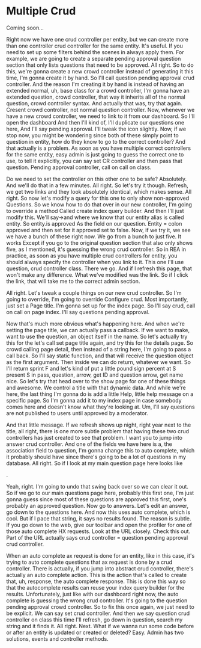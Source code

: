 # Multiple Crud

Coming soon...

Right now we have one crud controller per entity, but we can create more than one
controller crud controller for the same entity. It's useful. If you need to set up
some filters behind the scenes in always apply them. For example, we are going to
create a separate pending approval question section that only lists questions that
need to be approved. All right. So to do this, we're gonna create a new crowd
controller instead of generating it this time, I'm gonna create it by hand. So I'll
call question pending approval crud controller. And the reason I'm creating it by
hand is instead of having an extended normal, uh, base class for a crowd controller,
I'm gonna have an extended question, crowd controller, that way it inherits all of
the normal question, crowd controller syntax. And actually that was, try that again.
Cresent crowd controller, not normal question controller. Now, whenever we have a new
crowd controller, we need to link to it from our dashboard. So I'll open the
dashboard And then I'll kind of, I'll duplicate our questions one here, And I'll say
pending approval. I'll tweak the icon slightly. Now, if we stop now, you might be
wondering since both of these simply point to question in entity, how do they know to
go to the correct controller? And that actually is a problem. As soon as you have
multiple correct controllers for the same entity, easy admin is just going to guess
the correct one to use, to tell it explicitly, you can say set CR controller and then
pass that question. Pending approval controller, call on call on class.

Do we need to set the controller on this other one to be safe? Absolutely. And we'll
do that in a few minutes. All right. So let's try it though. Refresh, we get two
links and they look absolutely identical, which makes sense. All right. So now let's
modify a query for this one to only show non-approved Questions. So we know how to do
that over in our new controller, I'm going to override a method Called create index
query builder. And then I'll just modify this. We'll say->and where we know that our
entity alias is called entity. So entity.is approved As the field on our question.
Entity = colon approved and then set for it approved set to false. Now, if we try it,
we see we have a bunch of these right now. We go from a bunch to just five. It works
Except if you go to the original question section that also only shows five, as I
mentioned, it's guessing the wrong crud controller. So in REA in practice, as soon as
you have multiple crud controllers for entity, you should always specify the
controller when you link to it. This one I'll use question, crud controller class.
There we go. And if I refresh this page, that won't make any difference. What we've
modified was the link. So if I click the link, that will take me to the correct admin
section.

All right. Let's tweak a couple things on our new crud controller. So I'm going to
override, I'm going to override Configure crud. Most importantly, just set a Page
title. I'm gonna set up for the index page. So I'll say crud, call on call on page
index. I'll say questions pending approval.

<affirmative>

Now that's much more obvious what's happening here. And when we're setting the page
title, we can actually pass a callback. If we want to make, want to use the question,
an object itself in the name. So let's actually try this for the let's call set page
title again, and try this for the details page. So crowd calling page detail, then
instead of a string here, I'm going to pass a call back. So I'll say static function,
and that will receive the question object as the first argument. Then inside we can
do return, whatever we want. So I'll return sprint F and let's kind of put a little
pound sign percent at S present S in pass, question, arrow, get ID and question
arrow, get name nice. So let's try that head over to the show page for one of these
things and awesome. We control a title with that dynamic data. And while we're here,
the last thing I'm gonna do is add a little Help, little help message on a specific
page. So I'm gonna add it to my index page in case somebody comes here and doesn't
know what they're looking at. Um, I'll say questions are not published to users until
approved by a moderator.

And that little message. If we refresh shows up night, right year next to the title,
all right, there is one more subtle problem that having these two crud controllers
has just created to see that problem. I want you to jump into answer crud controller.
And one of the fields we have here is a, the association field to question, I'm gonna
change this to auto complete, which it probably should have since there's going to be
a lot of questions in my database. All right. So if I look at my main question page
here looks like

<affirmative>.

Yeah, right. I'm going to undo that swing back over so we can clear it out. So if we
go to our main questions page here, probably this first one, I'm just gonna guess
since most of these questions are approved this first, one's probably an approved
question. Now go to answers. Let's edit an answer, go down to the questions here. And
now this uses auto complete, which is cool. But if I pace that string, it says no
results found. The reason is subtle. If you go down to the web, give our toolbar and
open the profiler for one of those auto complete HX requests. Look at the URL
closely. Check this out. Part of the URL actually says crud controller = question
pending approval crud controller.

When an auto complete ax request is done for an entity, like in this case, it's
trying to auto complete questions that ax request is done by a crud controller. There
is actually, if you jump into abstract crud controller, there's actually an auto
complete action. This is the action that's called to create that, uh, response, the
auto complete response. This is done this way so that the autocomplete results can
reuse your index query builder for the results. Unfortunately, just like with our
dashboard right now, the auto complete is guessing the wrong crud controller. It's
going to the question pending approval crowd controller. So to fix this once again,
we just need to be explicit. We can say set crud controller. And then we say question
crud controller on class this time I'll refresh, go down in question, search my
string and it finds it. All right. Next. What if we wanna run some code before or
after an entity is updated or created or deleted? Easy. Admin has two solutions,
events and controller methods.

